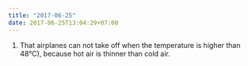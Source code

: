 ```yaml
---
title: "2017-06-25"
date: 2017-06-25T13:04:29+07:00
---
```


1. That airplanes can not take off when the temperature is higher than 48°C), because hot air is thinner than cold air.